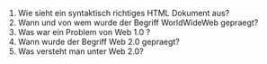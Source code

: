 1. Wie sieht ein syntaktisch richtiges HTML Dokument aus?
1. Wann und von wem wurde der Begriff WorldWideWeb gepraegt?
1. Was war ein Problem von Web 1.0 ?
1. Wann wurde der Begriff Web 2.0 gepraegt?
1. Was versteht man unter Web 2.0?

